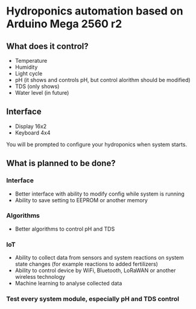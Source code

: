 # Hydroponics automation based on Arduino Mega 2560 r2

## What does it control?
- Temperature
- Humidity
- Light cycle
- pH (it shows and controls pH, but control alorithm should be modified)
- TDS (only shows)
- Water level (in future)

## Interface
- Display 16x2
- Keyboard 4x4

You will be prompted to configure your hydroponics when system starts.

## What is planned to be done?

### Interface
- Better interface with ability to modify config while system is running
- Ability to save setting to EEPROM or another memory

### Algorithms
- Better algorithms to control pH and TDS

### IoT
- Ability to collect data from sensors and system reactions on system state changes (for example reactions to added fertilizers)
- Ability to control device by WiFi, Bluetooth, LoRaWAN or another wireless technology
- Machine learning to analyse collected data

### Test every system module, especially pH and TDS control
